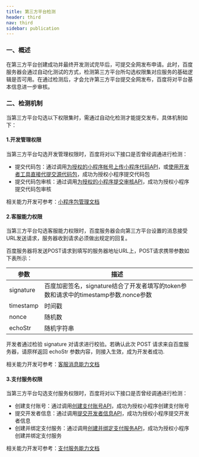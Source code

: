 ```yaml
---
title: 第三方平台检测
header: third
nav: third
sidebar: publication
---
```


### 一、概述
在第三方平台创建成功并最终开发测试完毕后，可提交全网发布申请。此时，百度服务器会通过自动化测试的方式，检测第三方平台所勾选权限集对应服务的基础逻辑是否可用。在通过检测后，才会允许第三方平台提交全网发布，百度将对平台基本信息进一步审核。

### 二、检测机制
当第三方平台勾选以下权限集时，需通过自动化检测才能提交发布，具体机制如下：

#### 1.开发管理权限
当第三方平台勾选开发管理权限时，百度将对以下接口是否曾经调通进行检测：

* 提交代码包：通过调用[为授权的小程序帐号上传小程序代码API](https://smartprogram.baidu.com/docs/third/apppage/#%E4%B8%BA%E6%8E%88%E6%9D%83%E7%9A%84%E5%B0%8F%E7%A8%8B%E5%BA%8F%E5%B8%90%E5%8F%B7%E4%B8%8A%E4%BC%A0%E5%B0%8F%E7%A8%8B%E5%BA%8F%E4%BB%A3%E7%A0%81)，或[使用开发者工具直接代提交源代码包](https://smartprogram.baidu.com/docs/third/develop/#%E4%BA%8C%E3%80%81%E5%AE%9A%E5%88%B6%E5%BC%80%E5%8F%91)，成功为授权小程序提交代码包
* 提交代码包审核：通过调用[为授权的小程序提交审核API](https://smartprogram.baidu.com/docs/third/apppage/#%E4%B8%BA%E6%8E%88%E6%9D%83%E7%9A%84%E5%B0%8F%E7%A8%8B%E5%BA%8F%E6%8F%90%E4%BA%A4%E5%AE%A1%E6%A0%B8)，成功为授权小程序提交代码包审核

相关能力开发可参考：[小程序包管理文档](https://smartprogram.baidu.com/docs/third/apppage/)

#### 2.客服能力权限

当第三方平台勾选客服能力权限时，百度服务器会向第三方平台设置的消息接受URL发送请求，服务器收到请求必须做出规定的回复。

百度服务器将发送POST请求到填写的服务器地址URL上，POST请求携带参数如下表所示：

| 参数      | 描述                                                         |
| --------- | ------------------------------------------------------------ |
| signature | 百度加密签名，signature结合了开发者填写的token参数和请求中的timestamp参数.nonce参数 |
| timestamp | 时间戳                                                       |
| nonce     | 随机数                                                       |
| echoStr   | 随机字符串                                                   |

开发者通过检验 signature 对请求进行校验。若确认此次 POST 请求来自百度服务器，请原样返回 echoStr 参数内容，则接入生效，成为开发者成功.

相关能力开发可参考：[客服消息能力文档](https://smartprogram.baidu.com/docs/third/customerability/)

#### 3.支付服务权限
当第三方平台勾选支付服务权限时，百度将对以下接口是否曾经调通进行检测：

* 创建支付账号：通过调用[创建支付账号API](https://smartprogram.baidu.com/docs/third/paymentservice/#创建支付账号)，成功为授权小程序创建支付账号
* 提交开发者信息：通过调用[提交开发者信息API](https://smartprogram.baidu.com/docs/third/paymentservice/#开发者信息设置)，成功为授权小程序提交开发者信息
* 创建并绑定支付服务：通过调用[创建并绑定支付服务API](https://smartprogram.baidu.com/docs/third/paymentservice/#创建支付服务)，成功为授权小程序创建并绑定支付服务

相关能力开发可参考：[支付服务能力文档](https://smartprogram.baidu.com/docs/third/paymentservice/)